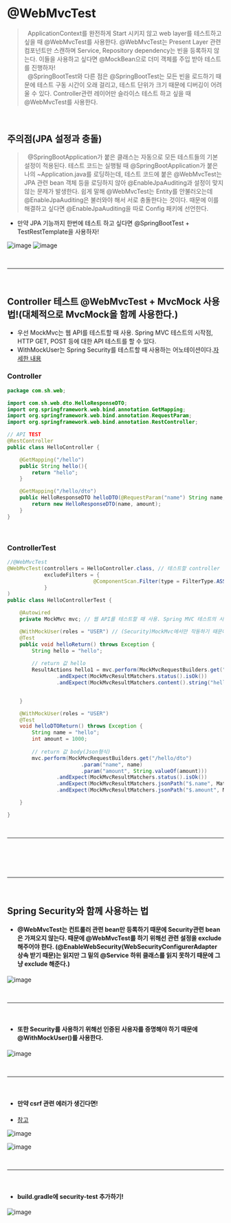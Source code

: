 # @WebMvcTest
> &nbsp; ApplicationContext를 완전하게 Start 시키지 않고 web layer를 테스트하고 싶을 때 @WebMvcTest를 사용한다. @WebMvcTest는 Present Layer 관련 컴포넌트만 스캔하며 Service, Repository dependency는 빈을 등록하지 않는다. 이들을 사용하고 싶다면 @MockBean으로 더미 객체를 주입 받아 테스트를 진행하자!<br>
> &nbsp; @SpringBootTest와 다른 점은 @SpringBootTest는 모든 빈을 로드하기 때문에 테스트 구동 시간이 오래 걸리고, 테스트 단위가 크기 때문에 디버깅이 어려울 수 있다. Controller관련 레이어만 슬라이스 테스트 하고 싶을 때 @WebMvcTest를 사용한다.

<br>

## 주의점(JPA 설정과 충돌)
> &nbsp; @SpringBootApplication가 붙은 클래스는 자동으로 모든 테스트들의 기본 설정이 적용된다. 테스트 코드는 실행될 때 @SpringBootApplication가 붙은 나의 ~Application.java를 로딩하는데, 테스트 코드에 붙은 @WebMvcTest는 JPA 관련 bean 객체 등을 로딩하지 않아 @EnableJpaAuditing과 설정이 맞지 않는 문제가 발생한다. 쉽게 말해 @WebMvcTest는 Entity를 안불러오는데 @EnableJpaAuditing은 불러와야 해서 서로 충돌한다는 것이다. 때문에 이를 해결하고 싶다면 @EnableJpaAuditing을 따로 Config 패키에 선언한다.<br>

- 만약 JPA 기능까지 한번에 테스트 하고 싶다면 @SpringBootTest + TestRestTemplate을 사용하자!

![image](https://user-images.githubusercontent.com/74396651/202836018-450b23b0-91c0-4231-a58c-5eb258fa26e1.png)
![image](https://user-images.githubusercontent.com/74396651/202836038-9b702a1b-b9ad-4fe7-9f1e-fe01c90a634a.png)

<br>
<hr>
<br>

## Controller 테스트 @WebMvcTest + MvcMock 사용법!(대체적으로 MvcMock을 함께 사용한다.)
- 우선 MockMvc는 웹 API를 테스트할 때 사용. Spring MVC 테스트의 시작점, HTTP GET, POST 등에 대한 API 테스트를 할 수 있다.
- WithMockUser는 Spring Security를 테스트할 때 사용하는 어노테이션이다.[자세한 내용](https://smjeon.dev/etc/with-mock-user/)

### Controller
```java
package com.sh.web;

import com.sh.web.dto.HelloResponseDTO;
import org.springframework.web.bind.annotation.GetMapping;
import org.springframework.web.bind.annotation.RequestParam;
import org.springframework.web.bind.annotation.RestController;

// API TEST
@RestController
public class HelloController {

    @GetMapping("/hello")
    public String hello(){
        return "hello";
    }

    @GetMapping("/hello/dto")
    public HelloResponseDTO helloDTO(@RequestParam("name") String name, @RequestParam("amount") int amount){
        return new HelloResponseDTO(name, amount);
    }
}

```

<br>

### ControllerTest
```java
//@WebMvcTest
@WebMvcTest(controllers = HelloController.class, // 테스트할 controller 명시
            excludeFilters = {
                            @ComponentScan.Filter(type = FilterType.ASSIGNABLE_TYPE, classes = SecurityConfig.class) // SpringConfig 제외
            }
)
public class HelloControllerTest {

    @Autowired
    private MockMvc mvc; // 웹 API를 테스트할 때 사용. Spring MVC 테스트의 시작점, HTTP GET, POST 등에 대한 API 테스트를 할 수 있다.

    @WithMockUser(roles = "USER") // (Security)MockMvc에서만 작동하기 때문에 MockMvc로 테스트해야 한다. 
    @Test
    public void helloReturn() throws Exception {
        String hello = "hello";
        
        // return 값 hello
        ResultActions hello1 = mvc.perform(MockMvcRequestBuilders.get("/hello"))
                .andExpect(MockMvcResultMatchers.status().isOk())
                .andExpect(MockMvcResultMatchers.content().string("hello"));


    }

    @WithMockUser(roles = "USER")  
    @Test
    void helloDTOReturn() throws Exception {
        String name = "hello";
        int amount = 1000;
  
        // return 값 body(Json형식)
        mvc.perform(MockMvcRequestBuilders.get("/hello/dto")
                        .param("name", name)
                        .param("amount", String.valueOf(amount)))
                .andExpect(MockMvcResultMatchers.status().isOk())
                .andExpect(MockMvcResultMatchers.jsonPath("$.name", Matchers.is(name)))
                .andExpect(MockMvcResultMatchers.jsonPath("$.amount", Matchers.is(amount)));

    }

}
```

<br>
<hr>
<br>

## 

<br>
<hr>
<br>

## Spring Security와 함께 사용하는 법
- #### @WebMvcTest는 컨트롤러 관련 bean만 등록하기 때문에 Security관련 bean은 가져오지 않는다. 때문에 @WebMvcTest를 하기 위해선 관련 설정을 exclude 해주어야 한다. (@EnableWebSecurity(WebSecurityConfigurerAdapter 상속 받기 때문)는 읽지만 그 밑의 @Service 하위 클래스를 읽지 못하기 때문에 그냥 exclude 해준다.)

![image](https://user-images.githubusercontent.com/74396651/202835854-1c8b5bd8-10ce-47d8-a131-29587ae4e716.png)

<br>
<hr>
<br>

- #### 또한 Security를 사용하기 위해선 인증된 사용자를 증명해야 하기 때문에 @WithMockUser()를 사용한다.

![image](https://user-images.githubusercontent.com/74396651/202836001-f6862828-5262-429f-a711-e935f4742762.png)

<br>
<hr>
<br>

- #### 만약 csrf 관련 에러가 생긴다면! 
- [참고](https://velog.io/@cieroyou/WebMvcTest%EC%99%80-Spring-Security-%ED%95%A8%EA%BB%98-%EC%82%AC%EC%9A%A9%ED%95%98%EA%B8%B0)

![image](https://user-images.githubusercontent.com/74396651/202836383-62358118-2dce-4994-8dfd-af2a6461da6f.png)

![image](https://user-images.githubusercontent.com/74396651/202836567-83620aa9-a046-45b0-8e5f-a1d50fb6bfa0.png)

<br>
<hr>
<br>

- #### build.gradle에 security-test 추가하기!

![image](https://user-images.githubusercontent.com/74396651/202836138-907b799b-503d-4542-b9a9-6d09061961aa.png)


